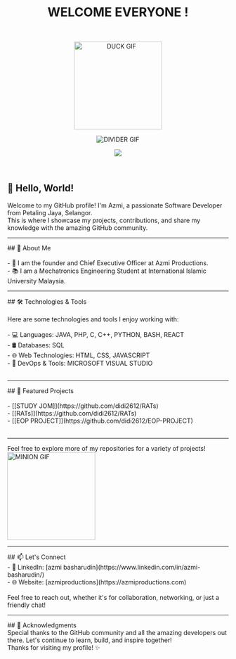 <h1 align=center>
   WELCOME EVERYONE !
</h1>
<br>
<p align=center>
  <img src="https://i.pinimg.com/originals/57/61/5b/57615b8c0092a66c1d4058b1692955cc.gif" alt="DUCK GIF" width="200"/>
</p>
<p align=center>
  <img src="https://user-images.githubusercontent.com/73097560/115834477-dbab4500-a447-11eb-908a-139a6edaec5c.gif" alt="DIVIDER GIF" />
</p>

<p align="center">
  <img src="https://spotify-github-profile.kittinanx.com/api/view?uid=312sckq4hebyervf4utsjawou4hm&cover_image=true&theme=default&show_offline=true&background_color=121212&interchange=false&bar_color_cover=true)](https://spotify-github-profile.kittinanx.com/api/view?uid=312sckq4hebyervf4utsjawou4hm&redirect=true" >
 
  </a>
</p>
<br>

## 👋 Hello, World!<br>

Welcome to my GitHub profile! I'm Azmi, a passionate Software Developer from Petaling Jaya, Selangor.<br>This is where I showcase my projects, contributions, and share my knowledge with the amazing GitHub community.<br>
<hr>
## 🚀 About Me
<br><br>
- 💼 I am the founder and Chief Executive Officer at Azmi Productions.<br>
- 📚 I am a Mechatronics Engineering Student at International Islamic University Malaysia.<br>

<hr>
## 🛠️ Technologies & Tools
<br><br>
Here are some technologies and tools I enjoy working with:
<br><br>
- 💻 Languages: JAVA, PHP, C, C++, PYTHON, BASH, REACT<br>
- 🛢️ Databases: SQL<br>
- 🌐 Web Technologies: HTML, CSS, JAVASCRIPT<br>
- 🔧 DevOps & Tools: MICROSOFT VISUAL STUDIO<br><br>

<hr>
## 🌟 Featured Projects
<br><br>
- [[STUDY JOM]](https://github.com/didi2612/RATs)<br>
- [[RATs]](https://github.com/didi2612/RATs)<br>
- [[EOP PROJECT]](https://github.com/didi2612/EOP-PROJECT)<br>
<br>
<hr>
Feel free to explore more of my repositories for a variety of projects!
<br>
<img src="https://storage.googleapis.com/gweb-uniblog-publish-prod/original_images/tenor_1.gif" alt="MINION GIF" width="200"/>
<br>
<hr>
## 📫 Let's Connect
<br>
- 💼 LinkedIn: [azmi basharudin](https://www.linkedin.com/in/azmi-basharudin/)<br>
- 🌐 Website: [azmiproductions](https://azmiproductions.com)<br>
<br>
Feel free to reach out, whether it's for collaboration, networking, or just a friendly chat!
<br>
<hr>
## 🙏 Acknowledgments
<br>
Special thanks to the GitHub community and all the amazing developers out there. Let's continue to learn, build, and inspire together!
<br>
Thanks for visiting my profile! ✨
